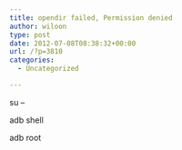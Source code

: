 ```yaml
---
title: opendir failed, Permission denied
author: wiloon
type: post
date: 2012-07-08T08:38:32+00:00
url: /?p=3810
categories:
  - Uncategorized

---
```

su &#8211;

adb shell

adb root

